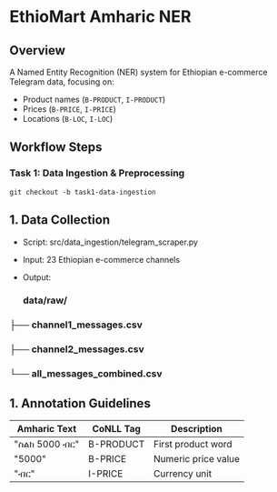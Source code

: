 # EthioMart Amharic NER 

## Overview
A Named Entity Recognition (NER) system for Ethiopian e-commerce Telegram data, focusing on:
- Product names (`B-PRODUCT`, `I-PRODUCT`)
- Prices (`B-PRICE`, `I-PRICE`) 
- Locations (`B-LOC`, `I-LOC`)

## Workflow Steps

### Task 1: Data Ingestion & Preprocessing
    git checkout -b task1-data-ingestion

 ## 1. Data Collection
- Script: src/data_ingestion/telegram_scraper.py

- Input: 23 Ethiopian e-commerce channels

- Output:
   ###  data/raw/
### ├── channel1_messages.csv
### ├── channel2_messages.csv
### └── all_messages_combined.csv

## 1. Annotation Guidelines
| Amharic Text      | CoNLL Tag    | Description               |
|-------------------|-------------|--------------------------|
| "ስልክ 5000 ብር"    | B-PRODUCT   | First product word        |
| "5000"            | B-PRICE     | Numeric price value      |
| "ብር"             | I-PRICE     | Currency unit            |


